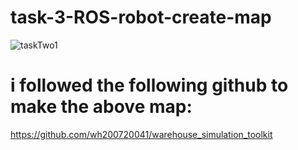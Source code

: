 # task-3-ROS-robot-create-map
![taskTwo1](https://user-images.githubusercontent.com/86988326/127763526-fe2686ab-cc36-4dea-8609-144204f5ab12.JPG)
# i followed the following github to make the above map:
https://github.com/wh200720041/warehouse_simulation_toolkit
